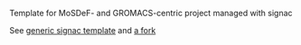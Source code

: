Template for MoSDeF- and GROMACS-centric project managed with signac

See [generic signac template](https://github.com/glotzerlab/signac-project-template) and [a fork](https://github.com/summeraz/monolayer_screening)
